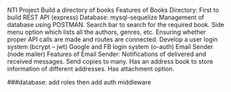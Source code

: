 NTI Project
Build a directory of books
Features of Books Directory:
First to build REST API (express)
Database: mysql-sequelize
Management of database using POSTMAN.
Search bar to search for the required book.
Side menu option which lists all the authors, genres, etc.
Ensuring whether proper API calls are made and routes are connected.
Develop a user login system (bcrypt – jwt)
Google and FB login system (o-auth)
Email Sender (node mailer)
Features of Email Sender:
Notifications of delivered and received messages.
Send copies to many.
Has an address book to store information of different addresses.
Has attachment option.


###database:
add roles then add auth middleware

